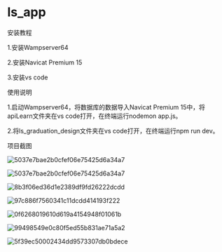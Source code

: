 # ls_app

安装教程

1.安装Wampserver64

2.安装Navicat Premium 15

3.安装vs code

使用说明

1.启动Wampserver64，将数据库的数据导入Navicat Premium 15中，将apiLearn文件夹在vs code打开，在终端运行nodemon app.js。

2.将ls_graduation_design文件夹在vs code打开，在终端运行npm run dev。


项目截图

![5037e7bae2b0cfef06e75425d6a34a7](https://user-images.githubusercontent.com/86288299/177077906-6f3ec5ff-ccdc-4b69-8d3f-a2dc6fbb75c3.png)

![5037e7bae2b0cfef06e75425d6a34a7](https://user-images.githubusercontent.com/86288299/177077941-34086151-84a7-4c01-9442-4c80e4ffc57f.png)

![8b3f06ed36d1e2389df9fd26222dcdd](https://user-images.githubusercontent.com/86288299/177077962-97f88aad-0b2b-49bc-abfd-13ea27ac4d09.png)

![97c886f7560341c11dcdd414193f222](https://user-images.githubusercontent.com/86288299/177077973-c3ad80db-2daa-4116-8653-804cd9f514e9.png)

![0f6268019610d619a4154948f01061b](https://user-images.githubusercontent.com/86288299/177077988-ddd66bca-97be-4042-9744-a36cb02d858a.png)

![99498549e0c80f5ed55b831ae71a5a2](https://user-images.githubusercontent.com/86288299/177078007-60f9704b-02f8-4d4f-9a15-179653c08eff.png)

![5f39ec50002434dd9573307db0bdece](https://user-images.githubusercontent.com/86288299/177078030-922e2cca-dde7-41df-8784-94559645a3a7.png)

